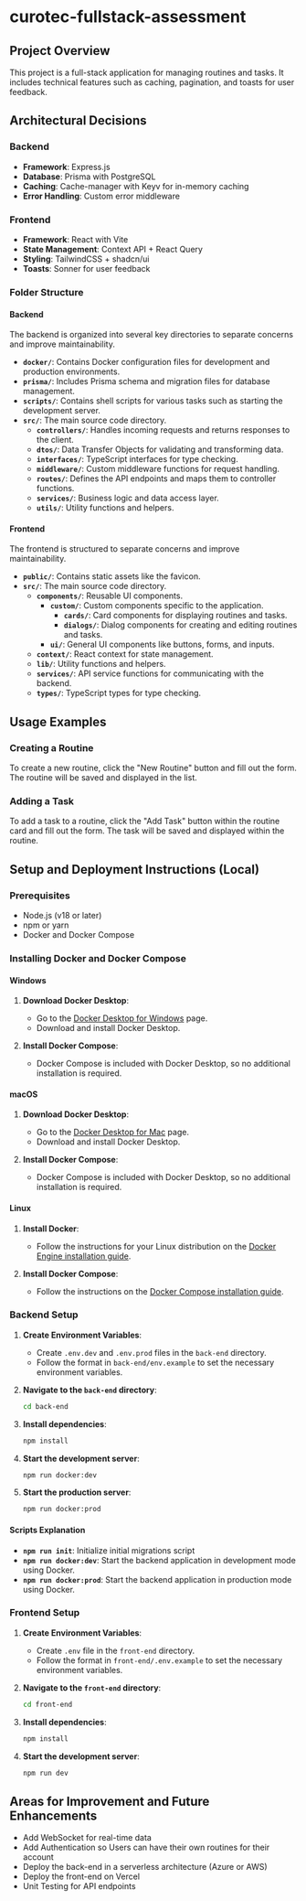 # curotec-fullstack-assessment

## Project Overview

This project is a full-stack application for managing routines and tasks. It includes technical features such as caching, pagination, and toasts for user feedback.

## Architectural Decisions

### Backend

- **Framework**: Express.js
- **Database**: Prisma with PostgreSQL
- **Caching**: Cache-manager with Keyv for in-memory caching
- **Error Handling**: Custom error middleware

### Frontend

- **Framework**: React with Vite
- **State Management**: Context API + React Query
- **Styling**: TailwindCSS + shadcn/ui
- **Toasts**: Sonner for user feedback

### Folder Structure

#### Backend

The backend is organized into several key directories to separate concerns and improve maintainability.

- **`docker/`**: Contains Docker configuration files for development and production environments.
- **`prisma/`**: Includes Prisma schema and migration files for database management.
- **`scripts/`**: Contains shell scripts for various tasks such as starting the development server.
- **`src/`**: The main source code directory.
  - **`controllers/`**: Handles incoming requests and returns responses to the client.
  - **`dtos/`**: Data Transfer Objects for validating and transforming data.
  - **`interfaces/`**: TypeScript interfaces for type checking.
  - **`middleware/`**: Custom middleware functions for request handling.
  - **`routes/`**: Defines the API endpoints and maps them to controller functions.
  - **`services/`**: Business logic and data access layer.
  - **`utils/`**: Utility functions and helpers.

#### Frontend

The frontend is structured to separate concerns and improve maintainability.

- **`public/`**: Contains static assets like the favicon.
- **`src/`**: The main source code directory.
  - **`components/`**: Reusable UI components.
    - **`custom/`**: Custom components specific to the application.
      - **`cards/`**: Card components for displaying routines and tasks.
      - **`dialogs/`**: Dialog components for creating and editing routines and tasks.
    - **`ui/`**: General UI components like buttons, forms, and inputs.
  - **`context/`**: React context for state management.
  - **`lib/`**: Utility functions and helpers.
  - **`services/`**: API service functions for communicating with the backend.
  - **`types/`**: TypeScript types for type checking.

## Usage Examples

### Creating a Routine

To create a new routine, click the "New Routine" button and fill out the form. The routine will be saved and displayed in the list.

### Adding a Task

To add a task to a routine, click the "Add Task" button within the routine card and fill out the form. The task will be saved and displayed within the routine.

## Setup and Deployment Instructions (Local)

### Prerequisites

- Node.js (v18 or later)
- npm or yarn
- Docker and Docker Compose

### Installing Docker and Docker Compose

#### Windows

1. **Download Docker Desktop**:

   - Go to the [Docker Desktop for Windows](https://hub.docker.com/editions/community/docker-ce-desktop-windows) page.
   - Download and install Docker Desktop.

2. **Install Docker Compose**:
   - Docker Compose is included with Docker Desktop, so no additional installation is required.

#### macOS

1. **Download Docker Desktop**:

   - Go to the [Docker Desktop for Mac](https://hub.docker.com/editions/community/docker-ce-desktop-mac) page.
   - Download and install Docker Desktop.

2. **Install Docker Compose**:
   - Docker Compose is included with Docker Desktop, so no additional installation is required.

#### Linux

1. **Install Docker**:

   - Follow the instructions for your Linux distribution on the [Docker Engine installation guide](https://docs.docker.com/engine/install/).

2. **Install Docker Compose**:
   - Follow the instructions on the [Docker Compose installation guide](https://docs.docker.com/compose/install/).

### Backend Setup

1. **Create Environment Variables**:

   - Create `.env.dev` and `.env.prod` files in the `back-end` directory.
   - Follow the format in `back-end/env.example` to set the necessary environment variables.

2. **Navigate to the `back-end` directory**:

   ```sh
   cd back-end
   ```

3. **Install dependencies**:

   ```sh
   npm install
   ```

4. **Start the development server**:

   ```sh
   npm run docker:dev
   ```

5. **Start the production server**:
   ```sh
   npm run docker:prod
   ```

#### Scripts Explanation

- **`npm run init`**: Initialize initial migrations script
- **`npm run docker:dev`**: Start the backend application in development mode using Docker.
- **`npm run docker:prod`**: Start the backend application in production mode using Docker.

### Frontend Setup

1. **Create Environment Variables**:

   - Create `.env` file in the `front-end` directory.
   - Follow the format in `front-end/.env.example` to set the necessary environment variables.

2. **Navigate to the `front-end` directory**:

   ```sh
   cd front-end
   ```

3. **Install dependencies**:

   ```sh
   npm install
   ```

4. **Start the development server**:
   ```sh
   npm run dev
   ```

## Areas for Improvement and Future Enhancements

- Add WebSocket for real-time data
- Add Authentication so Users can have their own routines for their account
- Deploy the back-end in a serverless architecture (Azure or AWS)
- Deploy the front-end on Vercel
- Unit Testing for API endpoints
